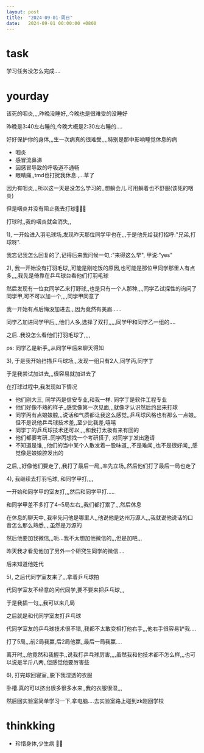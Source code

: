 ```yaml
---
layout: post
title:  "2024-09-01-周日"
date:   2024-09-01 00:00:00 +0800 
---
```




# task

学习任务没怎么完成....

# yourday

该死的咽炎,,,,昨晚没睡好,,今晚也是很难受的没睡好

昨晚是3:40左右睡的,今晚大概是2:30左右睡的....

好好保护你的身体,,,生一次病真的很难受,,,,特别是那中影响睡觉休息的病

- 咽炎
- 感冒流鼻涕
- 因感冒导致的呼吸道不通畅
- 眼睛痛,,tmd也打扰我休息.,...草了



因为有咽炎,,,所以这一天是没怎么学习的,,想躺会儿.可用躺着也不舒服(该死的咽炎)

但是咽炎并没有阻止我去打球🤭🤭🤭

打球时,,我的咽炎就会消失,,

1), 一开始进入羽毛球场,发现昨天那位同学甲也在,,,于是他先给我打招呼:"兄弟,打球呀".

我忘记我怎么回复的了,记得后来我问候一句,:"来得这么早", 甲说:"yes"

2), 我一开始没有打羽毛球,,可能是刚吃饭的原因,也可能是那位甲同学那里人有点多,,,,我先是倚靠在乒乓球台看他们打羽毛球

然后发现有一位女同学乙来打野球,,也是只有一个人那种,,,,同学乙试探性的询问了同学甲,可不可以加一个,,,,同学甲同意了

我一开始有点后悔没加进去,,,因为竟然有美眉......

同学乙加进同学甲后,,,他们人多,选择了双打,,,,,同学甲和同学乙一组的....

之后..我没怎么看他们打羽毛球了,,,,

ps: 同学乙是新手,,从同学甲后来聊天得知

3), 于是我开始扫描乒乓球场,,,发现一组只有2人,同学丙,同学丁

于是我尝试加进去,,,很容易就加进去了

在打球过程中,我发现如下情况

- 他们刚大三, 同学丙是信安专业,和我一样. 同学丁是软件工程专业
- 他们好像不熟的样子,,感觉像第一次见面,,,就像才认识然后约出来打球
- 同学丙有点娘娘腔,,,说话和气质都让我这么感觉,,乒乓球风格也有那么一点娘,,但不是说他乒乓球技术差,,至少比我差,嘻嘻
- 同学丁的乒乓球技术还可以,,,,和我打太极有来有回的
- 他们都要考研..同学丙想找一个考研搭子, 对同学丁发出邀请
- 不知道是谁,,,他们的当中某个人散发着一股味道,,,不是难闻,,也不是很好闻,,,感觉像是娘娘腔发出的

之后,,,好像他们要走了,,我打了最后一局,,率先立场,,然后他们打了最后一局也走了

4), 我继续去打羽毛球, 和同学甲打,,,,

一开始和同学甲的室友打,,,然后和同学甲打.....

和同学甲差不多打了4~5局左右,,我们都打累了,,,然后休息

在休息的聊天中,,我率先问他是哪里人,,他说他是达州万源人,,,我就说他说话的口音怎么那么熟悉,,,,虽然是万源的

然后他要加我微信,,,呃...我不太想加他微信的,,,但是加吧,,,

昨天我才看见他加了另外一个研究生同学的微信....

后来知道他姓代

5), 之后代同学室友来了,,,拿着乒乓球拍

代同学室友不经意的问代同学,要不要来把乒乓球,,,

于是我插一句,,,我可以来几局

之后就是和代同学室友打乒乓球

代同学室友的乒乓球技术很不错,,我都不太敢变相打他右手,,,他右手很容易铲我....

打了5局,,,前2局我赢,后2局他赢,,最后一局我赢....

离开时,,,他竟然和我握手,,说我打乒乓球厉害,,,,虽然我和他技术都不怎么样,,,也可以说是半斤八两,,但感觉他要厉害些

6), 打完球回寝室,,脱下我湿透的衣服

卧槽.真的可以挤出很多很多水来,,我的衣服很湿,,,

然后回实验室简单学习一下,拿电脑....去实验室路上碰到zk刚回学校



# thinkking

- 珍惜身体,少生病 🙂🙂